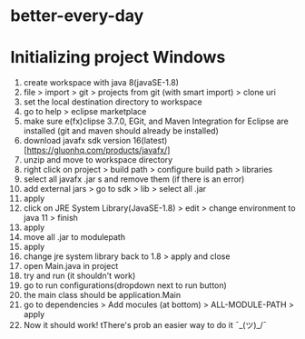 # better-every-day

# Initializing project Windows
1. create workspace with java 8(javaSE-1.8)
2. file > import > git > projects from git (with smart import) > clone uri
3. set the local destination directory to workspace
4. go to help > eclipse marketplace
5. make sure e(fx)clipse 3.7.0, EGit, and Maven Integration for Eclipse are installed (git and maven should already be installed)
6. download javafx sdk version 16(latest) [https://gluonhq.com/products/javafx/]
7. unzip and move to workspace directory
8. right click on project > build path > configure build path > libraries
9. select all javafx .jar s and remove them (if there is an error)
10. add external jars > go to sdk > lib > select all .jar
11. apply
12. click on JRE System Library(JavaSE-1.8) > edit > change environment to java 11 > finish
13. apply
14. move all .jar to modulepath
15. apply
16. change jre system library back to 1.8 > apply and close
17. open Main.java in project
18. try and run (it shouldn't work)
19. go to run configurations(dropdown next to run button)
20. the main class should be application.Main
21. go to dependencies > Add mocules (at bottom) > ALL-MODULE-PATH > apply
22. Now it should work!
tThere's prob an easier way to do it ¯\_(ツ)_/¯
